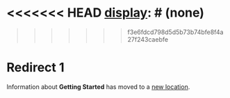 [title]: # (Redirect 1)
[tags]: # ()
[priority]: # (10105)
<<<<<<< HEAD
[display]: # (none)
=======
[display]: # ()
>>>>>>> f3e6fdcd798d5d5b73b74bfe8f4a27f243caebfe

# Redirect 1

Information about **Getting Started** has moved to a [new location](../get-started/).

